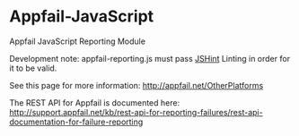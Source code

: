 Appfail-JavaScript
==================

Appfail JavaScript Reporting Module

Development note: appfail-reporting.js must pass [JSHint](http://jshint.com) Linting in order for it to be valid.

See this page for more information:
http://appfail.net/OtherPlatforms

The REST API for Appfail is documented here:
http://support.appfail.net/kb/rest-api-for-reporting-failures/rest-api-documentation-for-failure-reporting